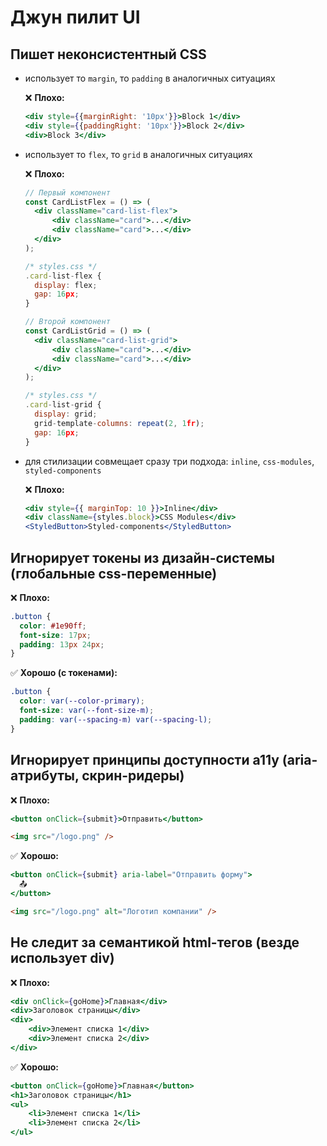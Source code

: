 # Джун пилит UI

## Пишет неконсистентный CSS

- использует то `margin`, то `padding` в аналогичных ситуациях

  ❌ **Плохо:**

  ```jsx
  <div style={{marginRight: '10px'}}>Block 1</div>
  <div style={{paddingRight: '10px'}}>Block 2</div>
  <div>Block 3</div>
  ```

- использует то `flex`, то `grid` в аналогичных ситуациях

  ❌ **Плохо:**

  ```jsx
  // Первый компонент
  const CardListFlex = () => (
  	<div className="card-list-flex">
  		<div className="card">...</div>
  		<div className="card">...</div>
  	</div>
  );

  /* styles.css */
  .card-list-flex {
  	display: flex;
  	gap: 16px;
  }

  // Второй компонент
  const CardListGrid = () => (
  	<div className="card-list-grid">
  		<div className="card">...</div>
  		<div className="card">...</div>
  	</div>
  );

  /* styles.css */
  .card-list-grid {
  	display: grid;
  	grid-template-columns: repeat(2, 1fr);
  	gap: 16px;
  }
  ```

- для стилизации совмещает сразу три подхода: `inline`, `css-modules`, `styled-components`

  ❌ **Плохо:**

  ```jsx
  <div style={{ marginTop: 10 }}>Inline</div>
  <div className={styles.block}>CSS Modules</div>
  <StyledButton>Styled-components</StyledButton>
  ```

## Игнорирует токены из дизайн-системы (глобальные css-переменные)

❌ **Плохо:**

```css
.button {
  color: #1e90ff;
  font-size: 17px;
  padding: 13px 24px;
}
```

✅ **Хорошо (с токенами):**

```css
.button {
  color: var(--color-primary);
  font-size: var(--font-size-m);
  padding: var(--spacing-m) var(--spacing-l);
}
```

## Игнорирует принципы доступности a11y (aria-атрибуты, скрин-ридеры)

❌ **Плохо:**

```jsx
<button onClick={submit}>Отправить</button>
```

```html
<img src="/logo.png" />
```

✅ **Хорошо:**

```jsx
<button onClick={submit} aria-label="Отправить форму">
  📤
</button>
```

```html
<img src="/logo.png" alt="Логотип компании" />
```

## Не следит за семантикой html-тегов (везде использует div)

❌ **Плохо:**

```jsx
<div onClick={goHome}>Главная</div>
<div>Заголовок страницы</div>
<div>
    <div>Элемент списка 1</div>
    <div>Элемент списка 2</div>
</div>
```

✅ **Хорошо:**

```jsx
<button onClick={goHome}>Главная</button>
<h1>Заголовок страницы</h1>
<ul>
    <li>Элемент списка 1</li>
    <li>Элемент списка 2</li>
</ul>
```
